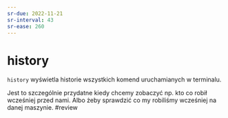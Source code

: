 ```yaml
---
sr-due: 2022-11-21
sr-interval: 43
sr-ease: 260
---
```


# history
`history` wyświetla historie wszystkich komend uruchamianych w terminalu. 

Jest to szczególnie przydatne kiedy chcemy zobaczyć np. kto co robił wcześniej przed nami. Albo żeby sprawdzić co my robiliśmy wcześniej na danej maszynie.
#review